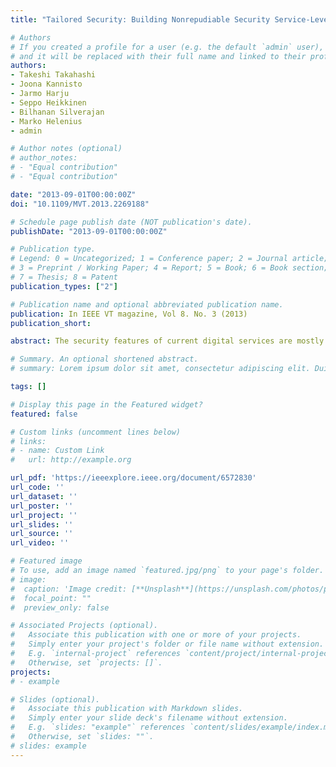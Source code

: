 ```yaml
---
title: "Tailored Security: Building Nonrepudiable Security Service-Level Agreements"

# Authors
# If you created a profile for a user (e.g. the default `admin` user), write the username (folder name) here
# and it will be replaced with their full name and linked to their profile.
authors:
- Takeshi Takahashi
- Joona Kannisto
- Jarmo Harju
- Seppo Heikkinen
- Bilhanan Silverajan
- Marko Helenius
- admin

# Author notes (optional)
# author_notes:
# - "Equal contribution"
# - "Equal contribution"

date: "2013-09-01T00:00:00Z"
doi: "10.1109/MVT.2013.2269188"

# Schedule page publish date (NOT publication's date).
publishDate: "2013-09-01T00:00:00Z"

# Publication type.
# Legend: 0 = Uncategorized; 1 = Conference paper; 2 = Journal article;
# 3 = Preprint / Working Paper; 4 = Report; 5 = Book; 6 = Book section;
# 7 = Thesis; 8 = Patent
publication_types: ["2"]

# Publication name and optional abbreviated publication name.
publication: In IEEE VT magazine, Vol 8. No. 3 (2013)
publication_short:

abstract: The security features of current digital services are mostly defined and dictated by the service provider (SP). A user can always decline to use a service whose terms do not fulfill the expected criteria, but in many cases, even a simple negotiation might result in a more satisfying outcome. This article aims at building nonrepudiable security service-level agreements (SSLAs) between a user and an SP. The proposed mechanism pro- vides a means to describe security requirements and capabilities in different dimensions, from overall targets and risks to technical specifications, and it also helps in translating between the dimensions. A negotiation protocol and a decision algorithm are then used to let the parties agree on the security features used in the service. This article demonstrates the feasibility and usability of the mechanism by describing its usage scenario and proof-of-concept implementation and analyzes its nonrepudiability and security aspects.

# Summary. An optional shortened abstract.
# summary: Lorem ipsum dolor sit amet, consectetur adipiscing elit. Duis posuere tellus ac convallis placerat. Proin tincidunt magna sed ex sollicitudin condimentum.

tags: []

# Display this page in the Featured widget?
featured: false

# Custom links (uncomment lines below)
# links:
# - name: Custom Link
#   url: http://example.org

url_pdf: 'https://ieeexplore.ieee.org/document/6572830'
url_code: ''
url_dataset: ''
url_poster: ''
url_project: ''
url_slides: ''
url_source: ''
url_video: ''

# Featured image
# To use, add an image named `featured.jpg/png` to your page's folder.
# image:
#  caption: 'Image credit: [**Unsplash**](https://unsplash.com/photos/pLCdAaMFLTE)'
#  focal_point: ""
#  preview_only: false

# Associated Projects (optional).
#   Associate this publication with one or more of your projects.
#   Simply enter your project's folder or file name without extension.
#   E.g. `internal-project` references `content/project/internal-project/index.md`.
#   Otherwise, set `projects: []`.
projects:
# - example

# Slides (optional).
#   Associate this publication with Markdown slides.
#   Simply enter your slide deck's filename without extension.
#   E.g. `slides: "example"` references `content/slides/example/index.md`.
#   Otherwise, set `slides: ""`.
# slides: example
---
```

